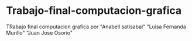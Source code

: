 # Trabajo-final-computacion-grafica
TRabajo final computacion grafica por "Anabell satisabal" "Luisa Fernanda Murillo" "Juan Jose Osorio"
